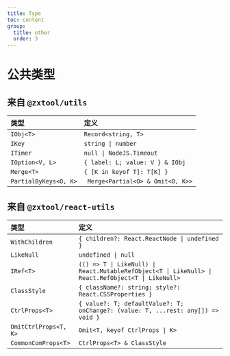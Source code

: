 ```yaml
---
title: Type
toc: content
group:
  title: other
  order: 3
---
```


# 公共类型

## 来自 `@zxtool/utils`

| 类型                  | 定义                              |
| :-------------------- | :-------------------------------- |
| `IObj<T>`             | `Record<string, T>`               |
| `IKey`                | `string \| number`                |
| `ITimer`              | `null \| NodeJS.Timeout`          |
| `IOption<V, L>`       | `{ label: L; value: V } & IObj`   |
| `Merge<T>`            | `{ [K in keyof T]: T[K] }`        |
| `PartialByKeys<O, K>` | ` Merge<Partial<O> & Omit<O, K>>` |

## 来自 `@zxtool/react-utils`

| 类型                  | 定义                                                                                               |
| :-------------------- | :------------------------------------------------------------------------------------------------- |
| `WithChildren`        | `{ children?: React.ReactNode \| undefined }`                                                      |
| `LikeNull`            | `undefined \| null`                                                                                |
| `IRef<T>`             | `(() => T \| LikeNull) \| React.MutableRefObject<T \| LikeNull> \| React.RefObject<T \| LikeNull>` |
| `ClassStyle`          | `{ className?: string; style?: React.CSSProperties }`                                              |
| `CtrlProps<T>`        | `{ value?: T; defaultValue?: T; onChange?: (value: T, ...rest: any[]) => void }`                   |
| `OmitCtrlProps<T, K>` | `Omit<T, keyof CtrlProps \| K>`                                                                    |
| `CommonComProps<T>`   | `CtrlProps<T> & ClassStyle`                                                                        |
